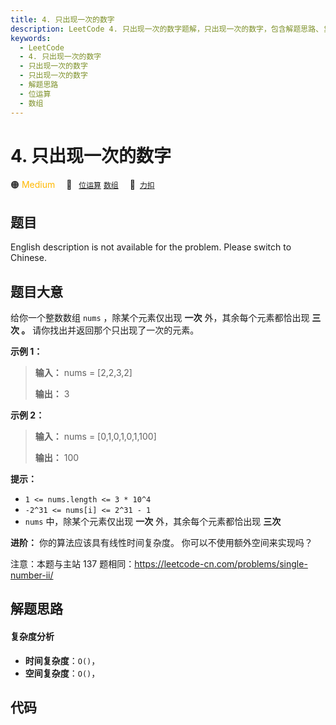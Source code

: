 ```yaml
---
title: 4. 只出现一次的数字
description: LeetCode 4. 只出现一次的数字题解，只出现一次的数字，包含解题思路、复杂度分析以及完整的 JavaScript 代码实现。
keywords:
  - LeetCode
  - 4. 只出现一次的数字
  - 只出现一次的数字
  - 只出现一次的数字
  - 解题思路
  - 位运算
  - 数组
---
```


# 4. 只出现一次的数字

🟠 <font color=#ffb800>Medium</font>&emsp; 🔖&ensp; [`位运算`](/tag/bit-manipulation.md) [`数组`](/tag/array.md)&emsp; 🔗&ensp;[`力扣`](https://leetcode.cn/problems/WGki4K)

## 题目

English description is not available for the problem. Please switch to
Chinese.

## 题目大意

给你一个整数数组 `nums` ，除某个元素仅出现 **一次** 外，其余每个元素都恰出现 **三次 。** 请你找出并返回那个只出现了一次的元素。

**示例 1：**

> **输入：** nums = [2,2,3,2]
>
> **输出：** 3

**示例 2：**

> **输入：** nums = [0,1,0,1,0,1,100]
>
> **输出：** 100

**提示：**

- `1 <= nums.length <= 3 * 10^4`
- `-2^31 <= nums[i] <= 2^31 - 1`
- `nums` 中，除某个元素仅出现 **一次** 外，其余每个元素都恰出现 **三次**

**进阶：** 你的算法应该具有线性时间复杂度。 你可以不使用额外空间来实现吗？

注意：本题与主站 137 题相同：<https://leetcode-cn.com/problems/single-number-ii/>

## 解题思路

#### 复杂度分析

- **时间复杂度**：`O()`，
- **空间复杂度**：`O()`，

## 代码

```javascript

```
